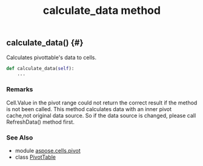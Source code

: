﻿---
title: calculate_data method
second_title: Aspose.Cells for Python via .NET API References
description: 
type: docs
weight: 40
url: /aspose.cells.pivot/pivottable/calculate_data/
is_root: false
---

## calculate_data() {#}

Calculates pivottable's data to cells.



```python
def calculate_data(self):
    ...
```


### Remarks

Cell.Value in the pivot range could not return the correct result if the method is not been called.
This method calculates data with an inner pivot cache,not original data source.
So if the data source is changed, please call RefreshData() method first.


### See Also
* module [aspose.cells.pivot](../../)
* class [PivotTable](/cells/python-net/aspose.cells.pivot/pivottable)
